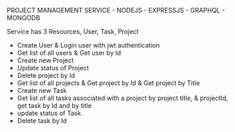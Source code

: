 PROJECT MANAGEMENT SERVICE - NODEJS - EXPRESSJS - GRAPHQL - MONGODB

Service has 3 Resources, User, Task, Project


- Create User & Login user with jwt authentication
- Get list of all users & Get user by Id
- Create new Project
- Update status of Project
- Delete project by Id
- Get list of all projects & Get project by Id & Get project by Title
- Create new Task
- Get list of all tasks associated with a project by project title, & projectId,
    get task by Id and by title
- update status of Task
- Delete task by Id